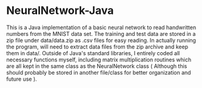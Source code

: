 # NeuralNetwork-Java
This is a Java implementation of a basic neural network to read handwritten numbers from the MNIST data set. The training and test data are stored in a zip file under data/data.zip as .csv files for easy reading. In actually running the program, will need to extract data files from the zip archive and keep them in data/. Outside of Java's standard libraries, I entirely coded all necessary functions myself, including matrix multiplication routines which are all kept in the same class as the NeuralNetwork class ( Although this should probably be stored in another file/class for better organization and future use ).
